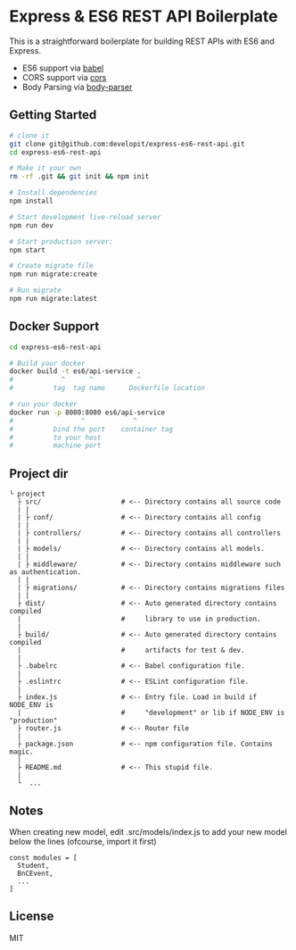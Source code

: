 Express & ES6 REST API Boilerplate
==================================

This is a straightforward boilerplate for building REST APIs with ES6 and Express.

- ES6 support via [babel](https://babeljs.io)
- CORS support via [cors](https://github.com/troygoode/node-cors)
- Body Parsing via [body-parser](https://github.com/expressjs/body-parser)

Getting Started
---------------

```sh
# clone it
git clone git@github.com:developit/express-es6-rest-api.git
cd express-es6-rest-api

# Make it your own
rm -rf .git && git init && npm init

# Install dependencies
npm install

# Start development live-reload server
npm run dev

# Start production server:
npm start

# Create migrate file
npm run migrate:create

# Run migrate
npm run migrate:latest
```
Docker Support
------
```sh
cd express-es6-rest-api

# Build your docker
docker build -t es6/api-service .
#            ^      ^           ^
#          tag  tag name      Dockerfile location

# run your docker
docker run -p 8080:8080 es6/api-service
#                 ^            ^
#          bind the port    container tag
#          to your host
#          machine port   

```

Project dir
-------
```
└ project
  ├ src/                    # <-- Directory contains all source code
  | |
  | ├ conf/                 # <-- Directory contains all config
  | |
  | ├ controllers/          # <-- Directory contains all controllers
  | |
  | ├ models/               # <-- Directory contains all models.
  | |
  | ├ middleware/           # <-- Directory contains middleware such as authentication.
  | |
  | ├ migrations/           # <-- Directory contains migrations files
  | |
  ├ dist/                   # <-- Auto generated directory contains compiled
  |                         #     library to use in production.
  |
  ├ build/                  # <-- Auto generated directory contains compiled
  |                         #     artifacts for test & dev.
  |
  ├ .babelrc                # <-- Babel configuration file.
  |
  ├ .eslintrc               # <-- ESLint configuration file.
  |
  ├ index.js                # <-- Entry file. Load in build if NODE_ENV is
  |                         #     "development" or lib if NODE_ENV is "production"
  ├ router.js               # <-- Router file
  |
  ├ package.json            # <-- npm configuration file. Contains magic.
  |
  ├ README.md               # <-- This stupid file.
  |
  └  ...
```

Notes
-------
When creating new model, edit .src/models/index.js to add your new model below the lines (ofcourse, import it first)
```
const modules = [
  Student,
  BnCEvent,
  ...
]
```

License
-------

MIT

